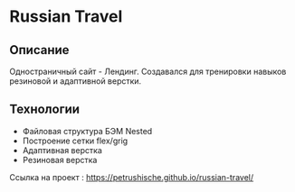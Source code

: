 # Russian Travel

## Описание

Одностраничный сайт - Лендинг. Создавался для тренировки навыков резиновой и адаптивной верстки.

## Технологии

- Файловая структура БЭМ Nested
- Построение сетки flex/grig
- Адаптивная верстка
- Резиновая верстка

Ссылка на проект : https://petrushische.github.io/russian-travel/
